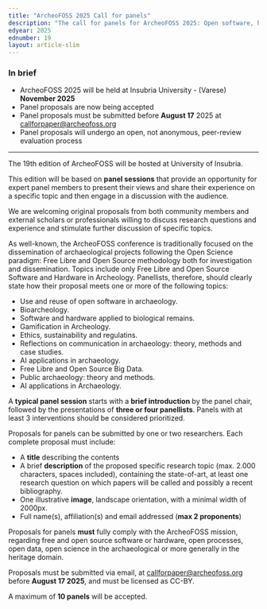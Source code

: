 ```yaml
---
title: "ArcheoFOSS 2025 Call for panels"
description: "The call for panels for ArcheoFOSS 2025: Open software, hardware, processes, data and formats in archaeological research is now available"
edyear: 2025
ednumber: 19
layout: article-slim
---
```


### In brief

- ArcheoFOSS 2025 will be held at Insubria University - (Varese) **November 2025**
- Panel proposals are now being accepted
- Panel proposals must be submitted before **August 17** 2025 at [callforpaper@archeofoss.org](mailto:callforpaper@archeofoss.org)
- Panel proposals will undergo an open, not anonymous, peer-review evaluation process

---

The 19th edition of ArcheoFOSS will be hosted at University of Insubria.

This edition will be based on **panel sessions** that provide an opportunity for expert panel members to present their views and share their experience on a specific topic and then engage in a discussion with the audience.

We are welcoming original proposals from both community members and external scholars or professionals willing to discuss research questions and experience and stimulate further discussion of specific topics.

As well-known, the ArcheoFOSS conference is traditionally focused on the dissemination of archaeological projects following the Open Science paradigm:  Free Libre and Open Source methodology both for investigation and dissemination. Topics include only Free Libre and Open Source Software and Hardware in Archeology.
Panellists, therefore, should clearly state how their proposal meets one or more of the following topics:

- Use and reuse of open software in archaeology.
- Bioarcheology.
- Software and hardware applied to biological remains.
- Gamification in Archeology.
- Ethics, sustainability and regulatins.
- Reflections on communication in archaeology: theory, methods and case studies.
- AI applications in archaeology.
- Free Libre and Open Source Big Data.
- Public archaeology: theory and methods.
- AI applications in Archaeology.

A **typical panel session** starts with a **brief introduction** by the panel chair, followed by the presentations of **three or four panellists**.
Panels with at least 3 interventions should be considered prioritized.

Proposals for panels can be submitted by one or two researchers. Each complete proposal must include:

- A **title** describing the contents
- A brief **description** of the proposed specific research topic (max. 2.000 characters, spaces included), containing the state-of-art, at least one research question on which papers will be called and possibly a recent bibliography.
- One illustrative **image**, landscape orientation, with a minimal width of 2000px.
- Full name(s), affiliation(s) and email addressed (**max 2 proponents**)

Proposals for panels **must** fully comply with the ArcheoFOSS mission, regarding free and open source software or hardware, open processes, open data, open science in the archaeological or more generally in the heritage domain.

Proposals must be submitted via email, at [callforpaper@archeofoss.org](mailto:callforpaper@archeofoss.org) before **August 17 2025**, and must be licensed as CC-BY.

A maximum of **10 panels** will be accepted.

